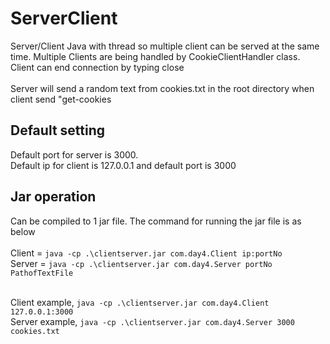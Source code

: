 # ServerClient
Server/Client Java with thread so multiple client can be served at the same time. Multiple Clients are being handled by CookieClientHandler class. Client can end connection by typing close<br><br>
Server will send a random text from cookies.txt in the root directory when client send "get-cookies

## Default setting
Default port for server is 3000.  
Default ip for client is 127.0.0.1 and default port is 3000  

## Jar operation
Can be compiled to 1 jar file. The command for running the jar file is as below<br><br>
Client = `java -cp .\clientserver.jar com.day4.Client ip:portNo`  
Server = `java -cp .\clientserver.jar com.day4.Server portNo PathofTextFile`<br><br>

Client example, `java -cp .\clientserver.jar com.day4.Client 127.0.0.1:3000`<br>
Server example, `java -cp .\clientserver.jar com.day4.Server 3000 cookies.txt`
